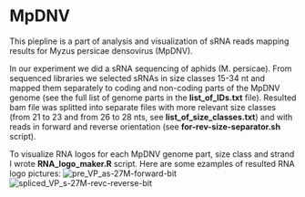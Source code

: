# MpDNV
This piepline is a part of analysis and visualization of sRNA reads mapping results for Myzus persicae densovirus (MpDNV).

In our experiment we did a sRNA sequencing of aphids (M. persicae). From sequenced libraries we selected sRNAs in size classes 15-34 nt and mapped them separately to coding and non-coding parts of the MpDNV genome (see the full list of genome parts in the **list_of_IDs.txt** file). Resulted bam file was splitted into separate files with more relevant size classes (from 21 to 23 and from 26 to 28 nts, see **list_of_size_classes.txt**) and with reads in forward and reverse orientation (see **for-rev-size-separator.sh** script). 

To visualize RNA logos for each MpDNV genome part, size class and strand I wrote **RNA_logo_maker.R** script. 
Here are some ezamples of resulted RNA logo pictures:
![pre_VP_as-27M-forward-bit](https://github.com/Nasuli/MpDNV/assets/39988388/0922d779-e7ef-4331-b3af-e6de8af59273)
![spliced_VP_s-27M-revc-reverse-bit](https://github.com/Nasuli/MpDNV/assets/39988388/6280e391-3720-44c5-8284-b527a60e032c)

